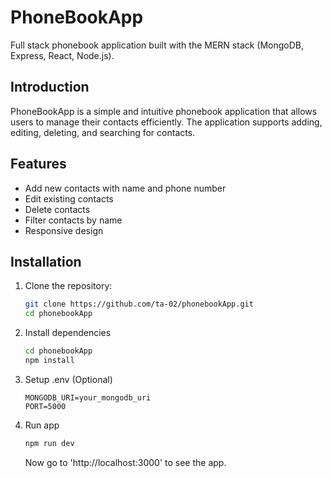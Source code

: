# PhoneBookApp

Full stack phonebook application built with the MERN stack (MongoDB, Express, React, Node.js).

## Introduction
PhoneBookApp is a simple and intuitive phonebook application that allows users to manage their contacts efficiently. The application supports adding, editing, deleting, and searching for contacts.

## Features
- Add new contacts with name and phone number
- Edit existing contacts
- Delete contacts
- Filter contacts by name
- Responsive design

## Installation
1. Clone the repository:
   ```sh
   git clone https://github.com/ta-02/phonebookApp.git
   cd phonebookApp
   ```
2. Install dependencies
   ```zsh
   cd phonebookApp
   npm install
   ```
3. Setup .env (Optional)
   ```env
   MONGODB_URI=your_mongodb_uri
   PORT=5000
   ```
4. Run app
   ```zsh
   npm run dev
   ```
   Now go to 'http://localhost:3000' to see the app.
